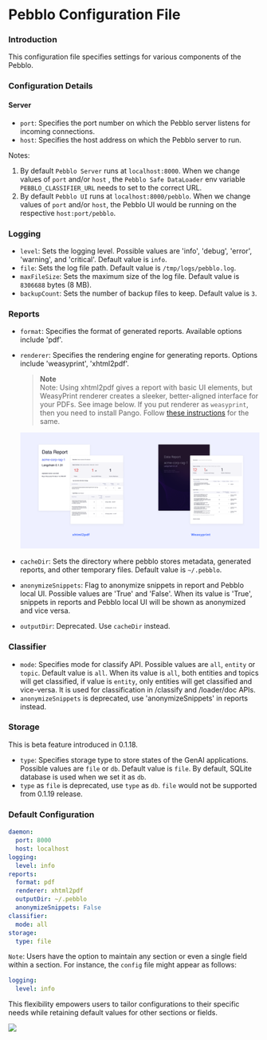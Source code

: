 # Pebblo Configuration File

### Introduction

This configuration file specifies settings for various components of the Pebblo.

### Configuration Details

#### Server

- `port`: Specifies the port number on which the Pebblo server listens for incoming connections.
- `host`: Specifies the host address on which the Pebblo server to run.

Notes:

1. By default `Pebblo Server` runs at `localhost:8000`. When we change values of `port` and/or `host` , the `Pebblo Safe DataLoader` env variable `PEBBLO_CLASSIFIER_URL` needs to set to the correct URL.
2. By default `Pebblo UI` runs at `localhost:8000/pebblo`. When we change values of `port` and/or `host`, the Pebblo UI would be running on the respective `host:port/pebblo`.

### Logging

- `level`: Sets the logging level. Possible values are 'info', 'debug', 'error', 'warning', and 'critical'. Default value is `info`.
- `file`: Sets the log file path. Default value is `/tmp/logs/pebblo.log`.
- `maxFileSize`: Sets the maximum size of the log file. Default value is `8306688` bytes (8 MB).
- `backupCount`: Sets the number of backup files to keep. Default value is `3`.

### Reports

- `format`: Specifies the format of generated reports. Available options include 'pdf'.
- `renderer`: Specifies the rendering engine for generating reports. Options include 'weasyprint', 'xhtml2pdf'.

  > **Note**  
  >  Note: Using xhtml2pdf gives a report with basic UI elements, but WeasyPrint renderer creates a sleeker, better-aligned interface for your PDFs. See image below. If you put renderer as `weasyprint`, then you need to install Pango. Follow [these instructions](./installation.md#install-weasyprint-library) for the same.

  ![Pebblo Reports](../static/img/report-comparision.png)

- `cacheDir`: Sets the directory where pebblo stores metadata, generated reports, and other temporary files. Default value is `~/.pebblo`.
- `anonymizeSnippets`: Flag to anonymize snippets in report and Pebblo local UI. Possible values are 'True' and 'False'. When its value is 'True', snippets in reports and Pebblo local UI will be shown as anonymized and vice versa.
- `outputDir`: Deprecated. Use `cacheDir` instead.

### Classifier

- `mode`: Specifies mode for classify API. Possible values are `all`, `entity` or `topic`. Default value is `all`. When its value is `all`, both entities and topics will get classified, if value is `entity`, only entities will get classified and vice-versa. It is used for classification in /classify and /loader/doc APIs.
- `anonymizeSnippets` is deprecated, use 'anonymizeSnippets' in reports instead.

### Storage
This is beta feature introduced in 0.1.18.
- `type`: Specifies storage type to store states of the GenAI applications. Possible values are `file` or `db`.  Default value is `file`. By default, SQLite database is used when we set it as `db`.
- `type` as `file` is deprecated, use `type` as `db`. `file` would not be supported from 0.1.19 release.

### Default Configuration

```yaml
daemon:
  port: 8000
  host: localhost
logging:
  level: info
reports:
  format: pdf
  renderer: xhtml2pdf
  outputDir: ~/.pebblo
  anonymizeSnippets: False
classifier:
  mode: all
storage:
  type: file
```

`Note`:
Users have the option to maintain any section or even a single field within a section. For instance, the `config` file might appear as follows:

```yaml
logging:
  level: info
```

This flexibility empowers users to tailor configurations to their specific needs while retaining default values for other sections or fields.

<img referrerpolicy="no-referrer-when-downgrade" src="https://static.scarf.sh/a.png?x-pxid=7abf7d3d-2654-4615-9d7a-d3db68033da7" />
